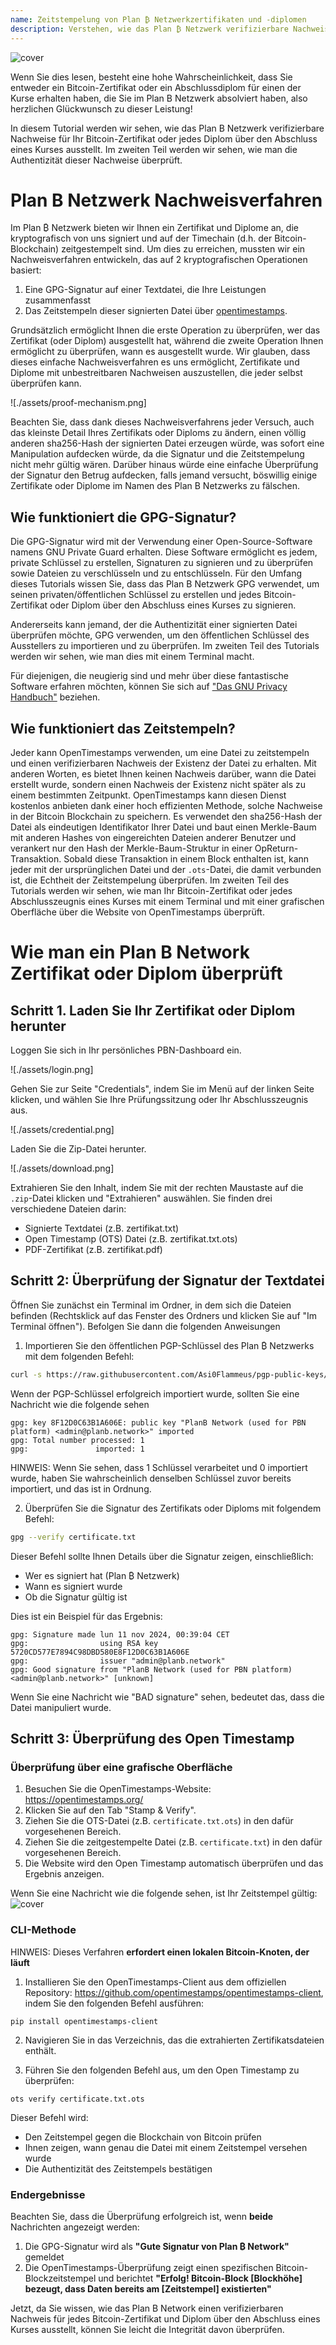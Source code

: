 ```yaml
---
name: Zeitstempelung von Plan ₿ Netzwerkzertifikaten und -diplomen
description: Verstehen, wie das Plan ₿ Netzwerk verifizierbare Nachweise für Ihr Zertifikat und Diplome ausstellt
---
```


![cover](assets/cover.webp)

Wenn Sie dies lesen, besteht eine hohe Wahrscheinlichkeit, dass Sie entweder ein Bitcoin-Zertifikat oder ein Abschlussdiplom für einen der Kurse erhalten haben, die Sie im Plan B Netzwerk absolviert haben, also herzlichen Glückwunsch zu dieser Leistung!

In diesem Tutorial werden wir sehen, wie das Plan B Netzwerk verifizierbare Nachweise für Ihr Bitcoin-Zertifikat oder jedes Diplom über den Abschluss eines Kurses ausstellt. Im zweiten Teil werden wir sehen, wie man die Authentizität dieser Nachweise überprüft.

# Plan B Netzwerk Nachweisverfahren

Im Plan ₿ Netzwerk bieten wir Ihnen ein Zertifikat und Diplome an, die kryptografisch von uns signiert und auf der Timechain (d.h. der Bitcoin-Blockchain) zeitgestempelt sind. Um dies zu erreichen, mussten wir ein Nachweisverfahren entwickeln, das auf 2 kryptografischen Operationen basiert:

1. Eine GPG-Signatur auf einer Textdatei, die Ihre Leistungen zusammenfasst
2. Das Zeitstempeln dieser signierten Datei über [opentimestamps](https://opentimestamps.org/).

Grundsätzlich ermöglicht Ihnen die erste Operation zu überprüfen, wer das Zertifikat (oder Diplom) ausgestellt hat, während die zweite Operation Ihnen ermöglicht zu überprüfen, wann es ausgestellt wurde.
Wir glauben, dass dieses einfache Nachweisverfahren es uns ermöglicht, Zertifikate und Diplome mit unbestreitbaren Nachweisen auszustellen, die jeder selbst überprüfen kann.

![./assets/proof-mechanism.png]

Beachten Sie, dass dank dieses Nachweisverfahrens jeder Versuch, auch das kleinste Detail Ihres Zertifikats oder Diploms zu ändern, einen völlig anderen sha256-Hash der signierten Datei erzeugen würde, was sofort eine Manipulation aufdecken würde, da die Signatur und die Zeitstempelung nicht mehr gültig wären. Darüber hinaus würde eine einfache Überprüfung der Signatur den Betrug aufdecken, falls jemand versucht, böswillig einige Zertifikate oder Diplome im Namen des Plan B Netzwerks zu fälschen.

## Wie funktioniert die GPG-Signatur?

Die GPG-Signatur wird mit der Verwendung einer Open-Source-Software namens GNU Private Guard erhalten. Diese Software ermöglicht es jedem, private Schlüssel zu erstellen, Signaturen zu signieren und zu überprüfen sowie Dateien zu verschlüsseln und zu entschlüsseln. Für den Umfang dieses Tutorials wissen Sie, dass das Plan B Netzwerk GPG verwendet, um seinen privaten/öffentlichen Schlüssel zu erstellen und jedes Bitcoin-Zertifikat oder Diplom über den Abschluss eines Kurses zu signieren.

Andererseits kann jemand, der die Authentizität einer signierten Datei überprüfen möchte, GPG verwenden, um den öffentlichen Schlüssel des Ausstellers zu importieren und zu überprüfen. Im zweiten Teil des Tutorials werden wir sehen, wie man dies mit einem Terminal macht.

Für diejenigen, die neugierig sind und mehr über diese fantastische Software erfahren möchten, können Sie sich auf ["Das GNU Privacy Handbuch"](https://www.gnupg.org/gph/en/manual/x135.html) beziehen.

## Wie funktioniert das Zeitstempeln?

Jeder kann OpenTimestamps verwenden, um eine Datei zu zeitstempeln und einen verifizierbaren Nachweis der Existenz der Datei zu erhalten. Mit anderen Worten, es bietet Ihnen keinen Nachweis darüber, wann die Datei erstellt wurde, sondern einen Nachweis der Existenz nicht später als zu einem bestimmten Zeitpunkt.
OpenTimestamps kann diesen Dienst kostenlos anbieten dank einer hoch effizienten Methode, solche Nachweise in der Bitcoin Blockchain zu speichern. Es verwendet den sha256-Hash der Datei als eindeutigen Identifikator Ihrer Datei und baut einen Merkle-Baum mit anderen Hashes von eingereichten Dateien anderer Benutzer und verankert nur den Hash der Merkle-Baum-Struktur in einer OpReturn-Transaktion.
Sobald diese Transaktion in einem Block enthalten ist, kann jeder mit der ursprünglichen Datei und der `.ots`-Datei, die damit verbunden ist, die Echtheit der Zeitstempelung überprüfen. Im zweiten Teil des Tutorials werden wir sehen, wie man Ihr Bitcoin-Zertifikat oder jedes Abschlusszeugnis eines Kurses mit einem Terminal und mit einer grafischen Oberfläche über die Website von OpenTimestamps überprüft.
# Wie man ein Plan B Network Zertifikat oder Diplom überprüft

## Schritt 1. Laden Sie Ihr Zertifikat oder Diplom herunter

Loggen Sie sich in Ihr persönliches PBN-Dashboard ein.

![./assets/login.png]

Gehen Sie zur Seite "Credentials", indem Sie im Menü auf der linken Seite klicken, und wählen Sie Ihre Prüfungssitzung oder Ihr Abschlusszeugnis aus.

![./assets/credential.png]

Laden Sie die Zip-Datei herunter.

![./assets/download.png]

Extrahieren Sie den Inhalt, indem Sie mit der rechten Maustaste auf die `.zip`-Datei klicken und "Extrahieren" auswählen. Sie finden drei verschiedene Dateien darin:

- Signierte Textdatei (z.B. zertifikat.txt)
- Open Timestamp (OTS) Datei (z.B. zertifikat.txt.ots)
- PDF-Zertifikat (z.B. zertifikat.pdf)

## Schritt 2: Überprüfung der Signatur der Textdatei

Öffnen Sie zunächst ein Terminal im Ordner, in dem sich die Dateien befinden (Rechtsklick auf das Fenster des Ordners und klicken Sie auf "Im Terminal öffnen"). Befolgen Sie dann die folgenden Anweisungen

1. Importieren Sie den öffentlichen PGP-Schlüssel des Plan ₿ Netzwerks mit dem folgenden Befehl:

```bash
curl -s https://raw.githubusercontent.com/Asi0Flammeus/pgp-public-keys/master/planb-network-pk.asc | gpg --import
```

Wenn der PGP-Schlüssel erfolgreich importiert wurde, sollten Sie eine Nachricht wie die folgende sehen

```
gpg: key 8F12D0C63B1A606E: public key "PlanB Network (used for PBN platform) <admin@planb.network>" imported
gpg: Total number processed: 1
gpg:               imported: 1
```

HINWEIS: Wenn Sie sehen, dass 1 Schlüssel verarbeitet und 0 importiert wurde, haben Sie wahrscheinlich denselben Schlüssel zuvor bereits importiert, und das ist in Ordnung.

2. Überprüfen Sie die Signatur des Zertifikats oder Diploms mit folgendem Befehl:

```bash
gpg --verify certificate.txt
```

Dieser Befehl sollte Ihnen Details über die Signatur zeigen, einschließlich:

- Wer es signiert hat (Plan ₿ Netzwerk)
- Wann es signiert wurde
- Ob die Signatur gültig ist

Dies ist ein Beispiel für das Ergebnis:

```
gpg: Signature made lun 11 nov 2024, 00:39:04 CET
gpg:                using RSA key 5720CD577E7894C98DBD580E8F12D0C63B1A606E
gpg:                issuer "admin@planb.network"
gpg: Good signature from "PlanB Network (used for PBN platform) <admin@planb.network>" [unknown]
```

Wenn Sie eine Nachricht wie "BAD signature" sehen, bedeutet das, dass die Datei manipuliert wurde.

## Schritt 3: Überprüfung des Open Timestamp

### Überprüfung über eine grafische Oberfläche

1. Besuchen Sie die OpenTimestamps-Website: https://opentimestamps.org/
2. Klicken Sie auf den Tab "Stamp & Verify".
3. Ziehen Sie die OTS-Datei (z.B. `certificate.txt.ots`) in den dafür vorgesehenen Bereich.
4. Ziehen Sie die zeitgestempelte Datei (z.B. `certificate.txt`) in den dafür vorgesehenen Bereich.
5. Die Website wird den Open Timestamp automatisch überprüfen und das Ergebnis anzeigen.

Wenn Sie eine Nachricht wie die folgende sehen, ist Ihr Zeitstempel gültig:
![cover](assets/opentimestamp_wegui_verified.webp)
### CLI-Methode

HINWEIS: Dieses Verfahren **erfordert einen lokalen Bitcoin-Knoten, der läuft**

1. Installieren Sie den OpenTimestamps-Client aus dem offiziellen Repository: https://github.com/opentimestamps/opentimestamps-client, indem Sie den folgenden Befehl ausführen:

```
pip install opentimestamps-client
```

2. Navigieren Sie in das Verzeichnis, das die extrahierten Zertifikatsdateien enthält.

3. Führen Sie den folgenden Befehl aus, um den Open Timestamp zu überprüfen:

```
ots verify certificate.txt.ots
```

Dieser Befehl wird:

- Den Zeitstempel gegen die Blockchain von Bitcoin prüfen
- Ihnen zeigen, wann genau die Datei mit einem Zeitstempel versehen wurde
- Die Authentizität des Zeitstempels bestätigen

### Endergebnisse

Beachten Sie, dass die Überprüfung erfolgreich ist, wenn **beide** Nachrichten angezeigt werden:

1. Die GPG-Signatur wird als **"Gute Signatur von Plan ₿ Network"** gemeldet
2. Die OpenTimestamps-Überprüfung zeigt einen spezifischen Bitcoin-Blockzeitstempel und berichtet **"Erfolg! Bitcoin-Block [Blockhöhe] bezeugt, dass Daten bereits am [Zeitstempel] existierten"**

Jetzt, da Sie wissen, wie das Plan B Network einen verifizierbaren Nachweis für jedes Bitcoin-Zertifikat und Diplom über den Abschluss eines Kurses ausstellt, können Sie leicht die Integrität davon überprüfen.